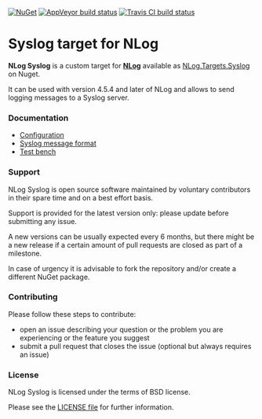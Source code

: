 [![NuGet](https://buildstats.info/nuget/Nlog.Targets.Syslog)](https://www.nuget.org/packages/NLog.Targets.Syslog/)
[![AppVeyor build status](https://ci.appveyor.com/api/projects/status/s5wqsmvk4bj76bug?svg=true)](https://ci.appveyor.com/project/luigiberrettini/nlog-targets-syslog)
[![Travis CI build status](https://travis-ci.org/luigiberrettini/NLog.Targets.Syslog.svg?branch=master)](https://travis-ci.org/luigiberrettini/NLog.Targets.Syslog)

Syslog target for NLog
======================

**NLog Syslog** is a custom target for [**NLog**](https://nlog-project.org/) available as [NLog.Targets.Syslog](https://www.nuget.org/packages/NLog.Targets.Syslog/) on Nuget.

It can be used with version 4.5.4 and later of NLog and allows to send logging messages to a Syslog server.


### Documentation

 - [Configuration](docs/configuration.md)
 - [Syslog message format](docs/syslog-message-format.md)
 - [Test bench](docs/test-bench.md)


### Support

NLog Syslog is open source software maintained by voluntary contributors in their spare time and on a best effort basis.

Support is provided for the latest version only: please update before submitting any issue.

A new versions can be usually expected every 6 months, but there might be a new release if a certain amount of pull requests are closed as part of a milestone.

In case of urgency it is advisable to fork the repository and/or create a different NuGet package.


### Contributing

Please follow these steps to contribute:
 - open an issue describing your question or the problem you are experiencing or the feature you suggest
 - submit a pull request that closes the issue (optional but always requires an issue)


### License

NLog Syslog is licensed under the terms of BSD license.

Please see the [LICENSE file](LICENSE) for further information.